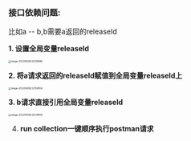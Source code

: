 ### 接口依赖问题:

比如a -- b,b需要a返回的releaseId

**1. 设置全局变量releaseId**

<img src="http://image.zhuyuanzheng1.top/image-20220608232138686.png" alt="image-20220608232138686" style="zoom:33%;" />

**2. 将a请求返回的releaseId赋值到全局变量releaseId上**

<img src="http://image.zhuyuanzheng1.top/image-20220608232156956.png" alt="image-20220608232156956" style="zoom:33%;" />

**3. b请求直接引用全局变量releaseId**

<img src="http://image.zhuyuanzheng1.top/image-20220608232219906.png" alt="image-20220608232219906" style="zoom:33%;" />

4. **run collection一键顺序执行postman请求**